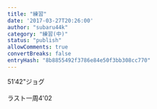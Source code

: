 ```yaml
---
title: "練習"
date: '2017-03-27T20:26:00'
author: "subaru44k"
category: "練習(中)"
status: "publish"
allowComments: true
convertBreaks: false
entryHash: "8b8855492f3786e84e50f3bb308cc770"
---
```

51'42"ジョグ<br>
<br>
ラスト一周4'02
